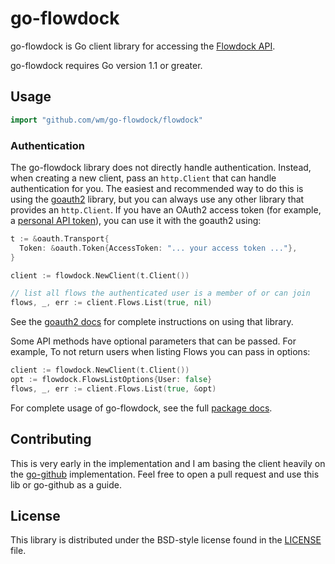 # go-flowdock #

go-flowdock is Go client library for accessing the [Flowdock API][].

go-flowdock requires Go version 1.1 or greater.

## Usage ##

```go
import "github.com/wm/go-flowdock/flowdock"
```

### Authentication ###

The go-flowdock library does not directly handle authentication.  Instead, when
creating a new client, pass an `http.Client` that can handle authentication for
you.  The easiest and recommended way to do this is using the [goauth2][]
library, but you can always use any other library that provides an
`http.Client`.  If you have an OAuth2 access token (for example, a [personal
API token][]), you can use it with the goauth2 using:

```go
t := &oauth.Transport{
  Token: &oauth.Token{AccessToken: "... your access token ..."},
}

client := flowdock.NewClient(t.Client())

// list all flows the authenticated user is a member of or can join
flows, _, err := client.Flows.List(true, nil)
```

See the [goauth2 docs][] for complete instructions on using that library.

Some API methods have optional parameters that can be passed. For example,
To not return users when listing Flows you can pass in options:

```go
client := flowdock.NewClient(t.Client())
opt := flowdock.FlowsListOptions{User: false}
flows, _, err := client.Flows.List(true, &opt)
```

For complete usage of go-flowdock, see the full [package docs][].

## Contributing ##

This is very early in the implementation and I am basing the client heavily on
the [go-github][] implementation. Feel free to open a pull request and use this
lib or go-github as a guide.

## License ##

This library is distributed under the BSD-style license found in the [LICENSE](./LICENSE)
file.

[Flowdock API]: https://www.flowdock.com/api
[goauth2]: https://code.google.com/p/goauth2/
[goauth2 docs]: http://godoc.org/code.google.com/p/goauth2/oauth
[personal API token]: https://flowdock.com/account/authorized_applications
[package docs]: http://godoc.org/github.com/wm/go-flowdock/flowdock
[go-github]: https://github.com/google/go-github
